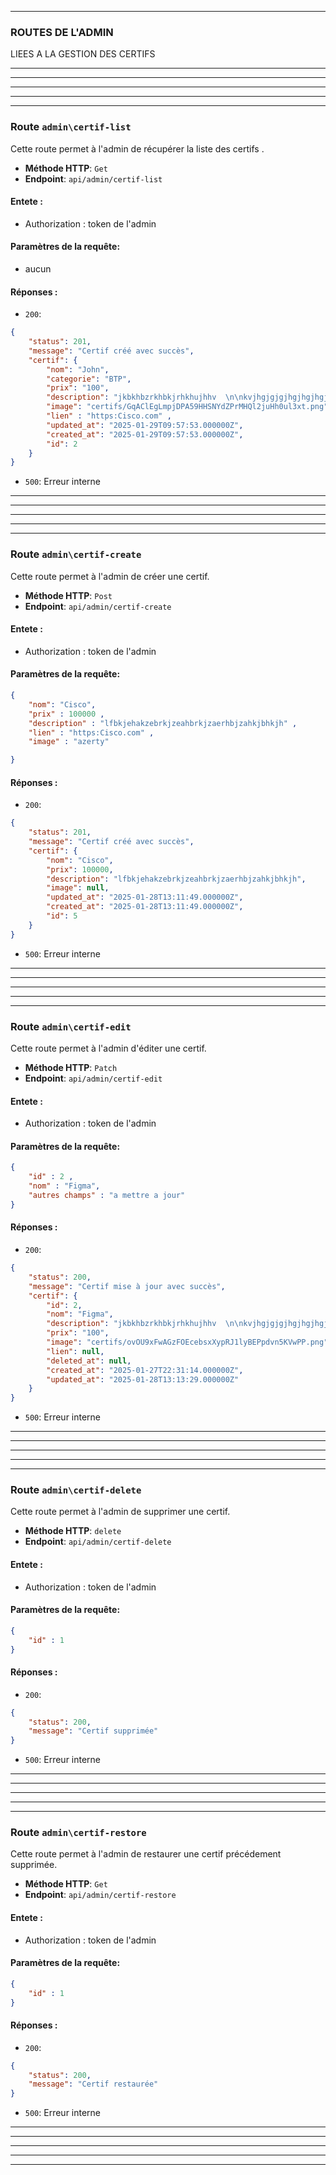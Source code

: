 
---

### ROUTES DE L'ADMIN

LIEES A LA GESTION DES CERTIFS

---
---
---

---
---

### Route `admin\certif-list`

Cette route permet à l'admin de récupérer la liste des certifs .

- **Méthode HTTP**: `Get`
- **Endpoint**: `api/admin/certif-list`

#### Entete :
- Authorization : token de l'admin

#### Paramètres de la requête:
- aucun

#### Réponses :
- `200`:
```json
{
    "status": 201,
    "message": "Certif créé avec succès",
    "certif": {
        "nom": "John",
        "categorie": "BTP",
        "prix": "100",
        "description": "jkbkhbzrkhbkjrhkhujhhv  \n\nkvjhgjgjgjhgjhgjhgjhgjgjhgjhgj\n\n\nhttps::youtube.com",
        "image": "certifs/GqAClEgLmpjDPA59HHSNYdZPrMHQl2juHh0ul3xt.png",
        "lien" : "https:Cisco.com" ,
        "updated_at": "2025-01-29T09:57:53.000000Z",
        "created_at": "2025-01-29T09:57:53.000000Z",
        "id": 2
    }
}
```
- `500`: Erreur interne

---
---
---

---
---


### Route `admin\certif-create`

Cette route permet à l'admin de créer une certif.

- **Méthode HTTP**: `Post`
- **Endpoint**: `api/admin/certif-create`

#### Entete :
- Authorization : token de l'admin

#### Paramètres de la requête:

````json
{
    "nom": "Cisco",
    "prix" : 100000 ,
    "description" : "lfbkjehakzebrkjzeahbrkjzaerhbjzahkjbhkjh" ,
    "lien" : "https:Cisco.com" ,
    "image" : "azerty"

}
````

#### Réponses :
- `200`:
```json
{
    "status": 201,
    "message": "Certif créé avec succès",
    "certif": {
        "nom": "Cisco",
        "prix": 100000,
        "description": "lfbkjehakzebrkjzeahbrkjzaerhbjzahkjbhkjh",
        "image": null,
        "updated_at": "2025-01-28T13:11:49.000000Z",
        "created_at": "2025-01-28T13:11:49.000000Z",
        "id": 5
    }
}
```
- `500`: Erreur interne

---
---
---

---
---





### Route `admin\certif-edit`

Cette route permet à l'admin d'éditer une certif.

- **Méthode HTTP**: `Patch`
- **Endpoint**: `api/admin/certif-edit`

#### Entete :
- Authorization : token de l'admin

#### Paramètres de la requête:

````json
{
    "id" : 2 ,
    "nom" : "Figma",
    "autres champs" : "a mettre a jour"
}
````

#### Réponses :
- `200`:
```json
{
    "status": 200,
    "message": "Certif mise à jour avec succès",
    "certif": {
        "id": 2,
        "nom": "Figma",
        "description": "jkbkhbzrkhbkjrhkhujhhv  \n\nkvjhgjgjgjhgjhgjhgjhgjgjhgjhgj\n\n\nhttps::youtube.com",
        "prix": "100",
        "image": "certifs/ovOU9xFwAGzFOEcebsxXypRJ1lyBEPpdvn5KVwPP.png",
        "lien": null,
        "deleted_at": null,
        "created_at": "2025-01-27T22:31:14.000000Z",
        "updated_at": "2025-01-28T13:13:29.000000Z"
    }
}
```
- `500`: Erreur interne

---
---
---

---
---





### Route `admin\certif-delete`

Cette route permet à l'admin de supprimer une certif.

- **Méthode HTTP**: `delete`
- **Endpoint**: `api/admin/certif-delete`

#### Entete :
- Authorization : token de l'admin

#### Paramètres de la requête:

````json
{
    "id" : 1 
}
````

#### Réponses :
- `200`:
```json
{
    "status": 200,
    "message": "Certif supprimée"
}
```
- `500`: Erreur interne

---
---
---

---
---





### Route `admin\certif-restore`

Cette route permet à l'admin de restaurer une certif précédement supprimée.

- **Méthode HTTP**: `Get`
- **Endpoint**: `api/admin/certif-restore`

#### Entete :
- Authorization : token de l'admin

#### Paramètres de la requête:

````json
{
    "id" : 1
}
````

#### Réponses :
- `200`:
```json
{
    "status": 200,
    "message": "Certif restaurée"
}
```
- `500`: Erreur interne

---
---
---

---
---

